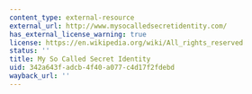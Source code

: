 ```yaml
---
content_type: external-resource
external_url: http://www.mysocalledsecretidentity.com/
has_external_license_warning: true
license: https://en.wikipedia.org/wiki/All_rights_reserved
status: ''
title: My So Called Secret Identity
uid: 342a643f-adcb-4f40-a077-c4d17f2fdebd
wayback_url: ''
---
```


